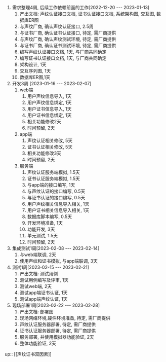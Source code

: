 
1. 需求整理4周, 后续工作依赖前面的工作[2022-12-20 --- 2023-01-13]
	1. 产出文档: 声纹认证接口文档, 证书认证接口文档, 系统架构图, 交互图, 数据库ER图
	2. 与声纹厂商, 确认声纹认证接口, 2.5周
	3. 与证书厂商, 确认证书认证接口, 待定, 需厂商提供
	4. 与声纹厂商, 确认声纹测试环境, 待定, 需厂商提供
	5. 与证书厂商, 确认证书测试环境, 待定, 需厂商提供
	6. 编写声纹认证接口文档, 1天, 与厂商共同确定
	7. 编写证书认证接口文档, 1天, 与厂商共同确定
	8. 架构设计, 1天
	9. 交互序列图, 1天
	10. 数据库ER图,1天
2. 开发3周 [2023-01-16 --- 2023-02-07]
	1. web端
		1. 用户声纹信息导入, 1天
		2. 用户声纹信息绑定, 1天
		3. 用户证书信息导入, 1天
		4. 用户证书信息绑定, 1天
		5. 相关功能修改2天
		6. 时间预留, 2天
	2. app端
		1. 声纹认证相关修改, 5天
		2. 证书认证相关修改, 5天
		3. 相关功能修改3天
		4. 时间预留, 2天
	3. 服务端
		1. 声纹认证服务端模拟, 1.5天
		2. 证书认证服务端模拟, 1.5天
		3. 与app端的接口编写, 1天
		4. 与声纹认证的接口编写, 0.5天
		5. 与证书认证的接口编写, 0.5天
		6. 用户声纹相关信息导入相关, 1天
		7. 用户证书相关信息导入相关, 1天
		8. 数据库脚本编写, 0.5天
		9. 开发环境准备, 1天
		10. 功能开发, 3天
		11. 单元测试, 1.5天
		12. 时间预留, 2天
3. 集成测试1周[2023-02-08 --- 2023-02-14]
	1. 与web端联调, 2天
	2. 使用声纹和证书模拟, 与app端联调, 3天
4. 测试1周[2023-02-15 --- 2023-02-21]
	1. 产出文档: 测试用例
	2. 测试用例编写及评审, 1天
	3. 测试web端, 2天
	4. 测试app端证书认证, 1天
	5. 测试app端声纹认证, 1天
5. 现场部署1周[2023-02-22 --- 2023-02-28]
	1. 产出文档: 部署图
	2. 现场网络环境,硬件环境准备, 待定, 需厂商提供
	3. 声纹认证服务器部署, 待定, 需厂商提供
	4. 证书认证服务器部署, 待定, 需厂商提供
	5. 服务部署, 并使用模拟器功能验证, 2天
	6. 整体功能验证,  2天


up:: [[声纹证书双因素]]